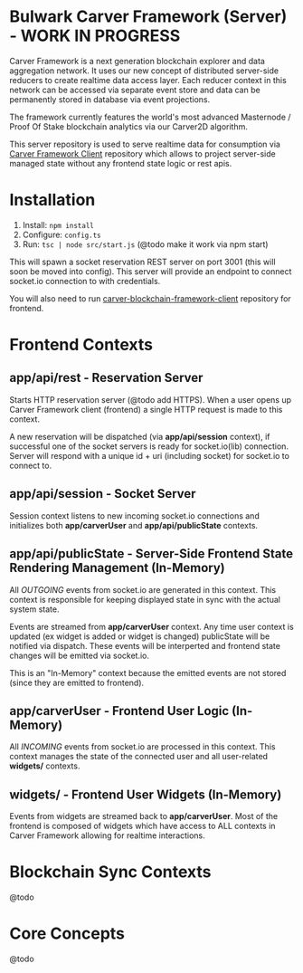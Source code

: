 # Bulwark Carver Framework (Server) - WORK IN PROGRESS

Carver Framework is a next generation blockchain explorer and data aggregation network. It uses our new concept of distributed server-side reducers to create realtime data access layer. Each reducer context in this network can be accessed via separate event store and data can be permanently stored in database via event projections.

The framework currently features the world's most advanced Masternode / Proof Of Stake blockchain analytics via our Carver2D algorithm.

This server repository is used to serve realtime data for consumption via [Carver Framework Client](https://github.com/bulwark-crypto/carver-blockchain-framework-client) repository which allows to project server-side managed state without any frontend state logic or rest apis.

# Installation

1. Install: `npm install`
2. Configure: `config.ts`
3. Run: `tsc | node src/start.js` (@todo make it work via npm start)

This will spawn a socket reservation REST server on port 3001 (this will soon be moved into config). This server will provide an endpoint to connect socket.io connection to with credentials.

You will also need to run [carver-blockchain-framework-client](https://github.com/bulwark-crypto/carver-blockchain-framework-client) repository for frontend.

# Frontend Contexts

## app/api/rest - Reservation Server

Starts HTTP reservation server (@todo add HTTPS). When a user opens up Carver Framework client (frontend) a single HTTP request is made to this context. 

A new reservation will be dispatched (via **app/api/session** context), if successful one of the socket servers is ready for socket.io(lib) connection. Server will respond with a unique id + uri (including socket) for socket.io to connect to.

## app/api/session - Socket Server

Session context listens to new incoming socket.io connections and initializes both **app/carverUser** and **app/api/publicState** contexts. 

## app/api/publicState - Server-Side Frontend State Rendering Management (In-Memory)

All *OUTGOING* events from socket.io are generated in this context. This context is responsible for keeping displayed state in sync with the actual system state.  

Events are streamed from **app/carverUser** context. Any time user context is updated (ex widget is added or widget is changed) publicState will be notified via dispatch. These events will be interperted and frontend state changes will be emitted via socket.io.

This is an "In-Memory" context because the emitted events are not stored (since they are emitted to frontend).

## app/carverUser - Frontend User Logic (In-Memory)

All *INCOMING* events from socket.io are processed in this context. This context manages the state of the connected user and all user-related **widgets/** contexts.

## widgets/ - Frontend User Widgets (In-Memory)

Events from widgets are streamed back to **app/carverUser**. Most of the frontend is composed of widgets which have access to ALL contexts in Carver Framework allowing for realtime interactions.

# Blockchain Sync Contexts

@todo

# Core Concepts

@todo